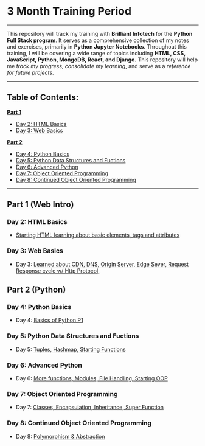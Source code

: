 # 3 Month Training Period
---

This repository will track my training with **Brilliant Infotech** for the **Python Full Stack program**. It serves as a comprehensive collection of my notes and exercises, primarily in **Python Jupyter Notebooks**. Throughout this training, I will be covering a wide range of topics including **HTML, CSS, JavaScript, Python, MongoDB, React, and Django.** This repository will help me *track my progress*, *consolidate my learning*, and serve as a *reference for future projects*.

---

## Table of Contents:

**[Part 1](#part-1-web-intro)** 
- [Day 2: HTML Basics](#day-2-html-basics)
- [Day 3: Web Basics](#day-3-web-basics)

**[Part 2](#part-2-python)**
- [Day 4: Python Basics](#day-4-python-basics)
- [Day 5: Python Data Structures and Fuctions](#day-5-python-data-structures-and-fuctions)
- [Day 6: Advanced Python](#day-6-advanced-python)
- [Day 7: Object Oriented Programming](#day-7-object-oriented-programming)
- [Day 8: Continued Object Oriented Programming](#day-8-continued-object-oriented-programming)

----

## Part 1 (Web Intro)

### Day 2: HTML Basics
- [Starting HTML learning about basic elements, tags and attributes](Notes/July%202024/07_22/class02_07_22.ipynb)

### Day 3: Web Basics
- Day 3: [Learned about CDN, DNS, Origin Server, Edge Sever, Request Response cycle w/ Http Protocol,](Notes/July%202024/07_23/class03_07_23.ipynb)

## Part 2 (Python)

### Day 4: Python Basics
- Day 4: [Basics of Python P1](Notes/July%202024/07_24/class04_07_24.ipynb)

### Day 5: Python Data Structures and Fuctions
- Day 5: [Tuples, Hashmap, Starting Functions](Notes/July%202024/07_25/class05_07_25.ipynb)

### Day 6: Advanced Python 
- Day 6: [More functions, Modules, File Handling, Starting OOP](Notes/July%202024/07_28/class06_07_28.ipynb)

### Day 7: Object Oriented Programming 
- Day 7: [Classes, Encapsulation, Inheritance, Super Function](Notes/July%202024/07_29/class07_07_29.ipynb)

### Day 8: Continued Object Oriented Programming
- Day 8: [Polymorphism & Abstraction](Notes/July%202024/07_30/class08_07_30.ipynb)